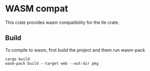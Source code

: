 # WASM compat

This crate provides wasm compatibility for the tle crate.

## Build

To compile to wasm, first build the project and them run wasm-pack

``` shell
cargo build
wasm-pack build --target web --out-dir pkg
```